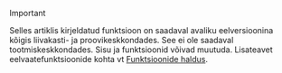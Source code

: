 > [!IMPORTANT]
> Selles artiklis kirjeldatud funktsioon on saadaval avaliku eelversioonina kõigis liivakasti- ja proovikeskkondades. See ei ole saadaval tootmiskeskkondades. Sisu ja funktsioonid võivad muutuda. Lisateavet eelvaatefunktsioonide kohta vt [Funktsioonide haldus](../hr-admin-manage-features.md).